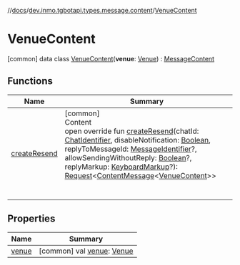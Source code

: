 //[docs](../../../index.md)/[dev.inmo.tgbotapi.types.message.content](../index.md)/[VenueContent](index.md)



# VenueContent  
 [common] data class [VenueContent](index.md)(**venue**: [Venue](../../dev.inmo.tgbotapi.types.venue/-venue/index.md)) : [MessageContent](../../dev.inmo.tgbotapi.types.message.content.abstracts/-message-content/index.md)   


## Functions  
  
|  Name |  Summary | 
|---|---|
| <a name="dev.inmo.tgbotapi.types.message.content/VenueContent/createResend/#dev.inmo.tgbotapi.types.ChatIdentifier#kotlin.Boolean#kotlin.Long?#kotlin.Boolean?#dev.inmo.tgbotapi.types.buttons.KeyboardMarkup?/PointingToDeclaration/"></a>[createResend](create-resend.md)| <a name="dev.inmo.tgbotapi.types.message.content/VenueContent/createResend/#dev.inmo.tgbotapi.types.ChatIdentifier#kotlin.Boolean#kotlin.Long?#kotlin.Boolean?#dev.inmo.tgbotapi.types.buttons.KeyboardMarkup?/PointingToDeclaration/"></a>[common]  <br>Content  <br>open override fun [createResend](create-resend.md)(chatId: [ChatIdentifier](../../dev.inmo.tgbotapi.types/-chat-identifier/index.md), disableNotification: [Boolean](https://kotlinlang.org/api/latest/jvm/stdlib/kotlin/-boolean/index.html), replyToMessageId: [MessageIdentifier](../../dev.inmo.tgbotapi.types/index.md#%5Bdev.inmo.tgbotapi.types%2FMessageIdentifier%2F%2F%2FPointingToDeclaration%2F%5D%2FClasslikes%2F625018081)?, allowSendingWithoutReply: [Boolean](https://kotlinlang.org/api/latest/jvm/stdlib/kotlin/-boolean/index.html)?, replyMarkup: [KeyboardMarkup](../../dev.inmo.tgbotapi.types.buttons/-keyboard-markup/index.md)?): [Request](../../dev.inmo.tgbotapi.requests.abstracts/-request/index.md)<[ContentMessage](../../dev.inmo.tgbotapi.types.message.abstracts/-content-message/index.md)<[VenueContent](index.md)>>  <br><br><br>|


## Properties  
  
|  Name |  Summary | 
|---|---|
| <a name="dev.inmo.tgbotapi.types.message.content/VenueContent/venue/#/PointingToDeclaration/"></a>[venue](venue.md)| <a name="dev.inmo.tgbotapi.types.message.content/VenueContent/venue/#/PointingToDeclaration/"></a> [common] val [venue](venue.md): [Venue](../../dev.inmo.tgbotapi.types.venue/-venue/index.md)   <br>|


